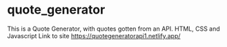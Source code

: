 # quote_generator
This is a Quote Generator, with quotes gotten from an API.
HTML, CSS and Javascript
Link to site https://quotegeneratorapi1.netlify.app/
